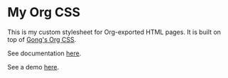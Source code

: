 # My Org CSS

This is my custom stylesheet for Org-exported HTML pages. It is built
on top of [Gong's Org CSS](https://gongzhitaao.org/orgcss/).

See documentation [here](https://dou-meishi.github.io/orgcss/doc-and-source.html).

See a demo [here](https://dou-meishi.github.io/orgcss/example/Demo/demo.html).
